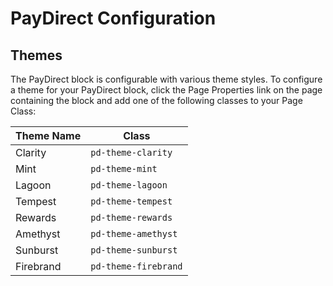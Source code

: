 # PayDirect Configuration

## Themes
The PayDirect block is configurable with various theme styles.
To configure a theme for your PayDirect block, click the Page Properties link on the page containing the block and add one of the following classes to your Page Class:

Theme Name  |  Class
---|---
Clarity|`pd-theme-clarity`  
Mint|`pd-theme-mint`  
Lagoon|`pd-theme-lagoon`  
Tempest|`pd-theme-tempest`  
Rewards|`pd-theme-rewards`  
Amethyst|`pd-theme-amethyst`  
Sunburst|`pd-theme-sunburst`  
Firebrand|`pd-theme-firebrand`  
